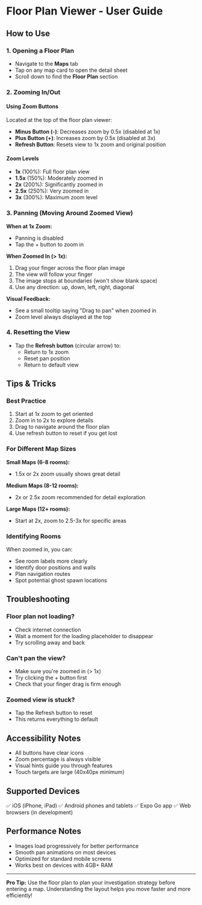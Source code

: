# Floor Plan Viewer - User Guide

## How to Use

### 1. Opening a Floor Plan
- Navigate to the **Maps** tab
- Tap on any map card to open the detail sheet
- Scroll down to find the **Floor Plan** section

### 2. Zooming In/Out

#### Using Zoom Buttons
Located at the top of the floor plan viewer:
- **Minus Button (-)**: Decreases zoom by 0.5x (disabled at 1x)
- **Plus Button (+)**: Increases zoom by 0.5x (disabled at 3x)
- **Refresh Button**: Resets view to 1x zoom and original position

#### Zoom Levels
- **1x** (100%): Full floor plan view
- **1.5x** (150%): Moderately zoomed in
- **2x** (200%): Significantly zoomed in
- **2.5x** (250%): Very zoomed in
- **3x** (300%): Maximum zoom level

### 3. Panning (Moving Around Zoomed View)

**When at 1x Zoom:**
- Panning is disabled
- Tap the + button to zoom in

**When Zoomed In (> 1x):**
1. Drag your finger across the floor plan image
2. The view will follow your finger
3. The image stops at boundaries (won't show blank space)
4. Use any direction: up, down, left, right, diagonal

**Visual Feedback:**
- See a small tooltip saying "Drag to pan" when zoomed in
- Zoom level always displayed at the top

### 4. Resetting the View
- Tap the **Refresh button** (circular arrow) to:
  - Return to 1x zoom
  - Reset pan position
  - Return to default view

## Tips & Tricks

### Best Practice
1. Start at 1x zoom to get oriented
2. Zoom in to 2x to explore details
3. Drag to navigate around the floor plan
4. Use refresh button to reset if you get lost

### For Different Map Sizes

**Small Maps (6-8 rooms):**
- 1.5x or 2x zoom usually shows great detail

**Medium Maps (8-12 rooms):**
- 2x or 2.5x zoom recommended for detail exploration

**Large Maps (12+ rooms):**
- Start at 2x, zoom to 2.5-3x for specific areas

### Identifying Rooms
When zoomed in, you can:
- See room labels more clearly
- Identify door positions and walls
- Plan navigation routes
- Spot potential ghost spawn locations

## Troubleshooting

### Floor plan not loading?
- Check internet connection
- Wait a moment for the loading placeholder to disappear
- Try scrolling away and back

### Can't pan the view?
- Make sure you're zoomed in (> 1x)
- Try clicking the + button first
- Check that your finger drag is firm enough

### Zoomed view is stuck?
- Tap the Refresh button to reset
- This returns everything to default

## Accessibility Notes

- All buttons have clear icons
- Zoom percentage is always visible
- Visual hints guide you through features
- Touch targets are large (40x40px minimum)

## Supported Devices

✅ iOS (iPhone, iPad)
✅ Android phones and tablets
✅ Expo Go app
✅ Web browsers (in development)

## Performance Notes

- Images load progressively for better performance
- Smooth pan animations on most devices
- Optimized for standard mobile screens
- Works best on devices with 4GB+ RAM

---

**Pro Tip:** Use the floor plan to plan your investigation strategy before entering a map. Understanding the layout helps you move faster and more efficiently!
